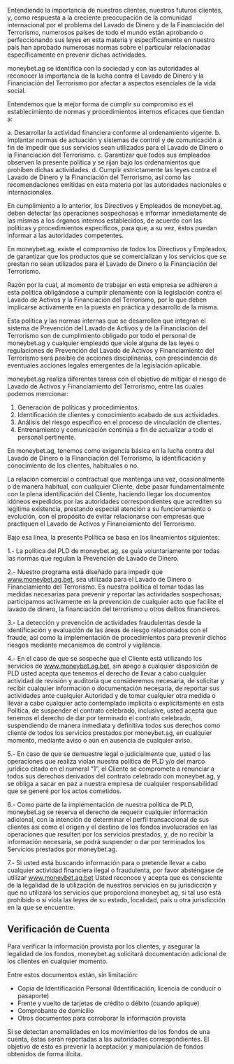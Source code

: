 Entendiendo la importancia de nuestros clientes, nuestros futuros clientes, y, como respuesta a la creciente preocupación de la comunidad internacional por el problema del Lavado de Dinero y de la Financiación del Terrorismo, numerosos países de todo el mundo están aprobando o perfeccionando sus leyes en esta materia y específicamente en nuestro país han aprobado numerosas normas sobre el particular relacionadas específicamente en prevenir dichas actividades.

moneybet.ag se identifica con la sociedad y con las autoridades al reconocer la importancia de la lucha contra el Lavado de Dinero y la Financiación del Terrorismo por afectar a aspectos esenciales de la vida social.

Entendemos que la mejor forma de cumplir su compromiso es el establecimiento de normas y procedimientos internos eficaces que tiendan a:

a. Desarrollar la actividad financiera conforme al ordenamiento vigente.
b. Implantar normas de actuación y sistemas de control y de comunicación a fin de impedir que sus servicios sean utilizados para el Lavado de Dinero o la Financiación del Terrorismo.
c. Garantizar que todos sus empleados observen la presente política y se rijan bajo los ordenamientos que prohíben dichas actividades.
d. Cumplir estrictamente las leyes contra el Lavado de Dinero y la Financiación del Terrorismo, así como las recomendaciones emitidas en esta materia por las autoridades nacionales e internacionales.

En cumplimiento a lo anterior, los Directivos y Empleados de moneybet.ag, deben detectar las operaciones sospechosas e informar inmediatamente de las mismas a los órganos internos establecidos, de acuerdo con las políticas y procedimientos específicos, para que, a su vez, éstos puedan informar a las autoridades competentes.

En moneybet.ag, existe el compromiso de todos los Directivos y Empleados, de garantizar que los productos que se comercializan y los servicios que se prestan no sean utilizados para el Lavado de Dinero o la Financiación del Terrorismo.

Razón por la cual, al momento de trabajar en esta empresa se adhieren a esta política obligándose a cumplir plenamente con la legislación contra el Lavado de Activos y la Financiación del Terrorismo, por lo que deben implicarse activamente en la puesta en práctica y desarrollo de la misma.

Esta política y las normas internas que se desarrollen que integran el sistema de Prevención del Lavado de Activos y de la Financiación del Terrorismo son de cumplimiento obligado por todo el personal de moneybet.ag y cualquier empleado que viole alguna de las leyes o regulaciones de Prevención del Lavado de Activos y Financiamiento del Terrorismo será pasible de acciones disciplinarias, con prescindencia de eventuales acciones legales emergentes de la legislación aplicable.

moneybet.ag realiza diferentes tareas con el objetivo de mitigar el riesgo de Lavado de Activos y Financiamiento del Terrorismo, entre las cuales podemos mencionar:

1. Generación de políticas y procedimientos.
2. Identificación de clientes y conocimiento acabado de sus actividades.
3. Análisis del riesgo específico en el proceso de vinculación de clientes.
4. Entrenamiento y comunicación continúa a fin de actualizar a todo el personal pertinente.

En moneybet.ag, tenemos como exigencia básica en la lucha contra del Lavado de Dinero o la Financiación del Terrorismo, la identificación y conocimiento de los clientes, habituales o no.

La relación comercial o contractual que mantenga una vez, ocasionalmente o de manera habitual, con cualquier Cliente, debe pasar fundamentalmente con la plena identificación del Cliente, haciendo llegar los documentos idóneos expedidos por las autoridades correspondientes que acrediten su legitima existencia, prestando especial atención a su funcionamiento o evolución, con el propósito de evitar relacionarse con empresas que practiquen el Lavado de Activos y Financiamiento del Terrorismo.

Bajo esa línea, la presente Política se basa en los lineamientos siguientes:

1.- La política del PLD de moneybet.ag, se guía voluntariamente por todas las normas que regulan la Prevención de Lavado de Dinero.

2.- Nuestro programa está diseñado para impedir que www.moneybet.ag.bet, sea utilizada para el Lavado de Dinero o Financiamiento del Terrorismo. Es nuestra política el tomar todas las medidas necesarias para prevenir y reportar las actividades sospechosas; participamos activamente en la prevención de cualquier acto que facilite el lavado de dinero, la financiación del terrorismo u otros delitos financieros.

3.- La detección y prevención de actividades fraudulentas desde la identificación y evaluación de las áreas de riesgo relacionados con el fraude, así como la implementación de procedimientos para prevenir dichos riesgos mediante mecanismos de control y vigilancia.

4.- En el caso de que se sospeche que el Cliente está utilizando los servicios de www.moneybet.ag.bet, sin apego a cualquier disposición de PLD usted acepta que tenemos el derecho de llevar a cabo cualquier actividad de revisión y auditoría que consideremos necesaria, de solicitar y recibir cualquier información o documentación necesaria, de reportar sus actividades ante cualquier Autoridad y de tomar cualquier otra medida o llevar a cabo cualquier acto contemplado implícita o explícitamente en esta Política, de suspender el contrato celebrado, inclusive, usted acepta que tenemos el derecho de dar por terminado el contrato celebrado, suspendiendo de manera inmediata y definitiva todos sus derechos como cliente de todos los servicios prestados por moneybet.ag, en cualquier momento, mediante aviso o aún en ausencia de cualquier aviso.

5.- En caso de que se demuestre legal o judicialmente que, usted o las operaciones que realiza violan nuestra política de PLD y/o del marco jurídico citado en el numeral “1”, el Cliente se compromete a renunciar a todos sus derechos derivados del contrato celebrado con moneybet.ag, y se obliga a sacar en paz a nuestra empresa de cualquier responsabilidad que se generé por los actos cometidos.

6.- Como parte de la implementación de nuestra política de PLD, moneybet.ag se reserva el derecho de requerir cualquier información adicional, con la intención de determinar el perfil transaccional de sus clientes así como el origen y el destino de los fondos involucrados en las operaciones que resulten por los servicios prestados, y, de no recibir la información necesaria, se podrá suspender o dar por terminados los Servicios prestados por moneybet.ag.

7.- Si usted está buscando información para o pretende llevar a cabo cualquier actividad financiera ilegal o fraudulenta, por favor absténgase de utilizar www.moneybet.ag.bet Usted reconoce y acepta que es consciente de la legalidad de la utilización de nuestros servicios en su jurisdicción y que no utilizará los servicios que proporciona moneybet.ag, si tal uso está prohibido o si viola las leyes de su estado, localidad, país u otra jurisdicción en la que se encuentre.

## Verificación de Cuenta
Para verificar la información provista por los clientes, y asegurar la legalidad de los fondos, moneybet.ag solicitará documentación adicional de los clientes en cualquier momento.

Entre estos documentos están, sin limitación:

- Copia de Identificación Personal (Identificación, licencia de conducir o pasaporte)
- Frente y vuelto de tarjetas de crédito o débito (cuando aplique)
- Comprobante de domicilio
- Otros documentos para corroborar la información provista

Si se detectan anomalidades en los movimientos de los fondos de una cuenta, éstas serán reportadas a las autoridades correspondientes. El objetivo de esto es prevenir la aceptación y manipulación de fondos obtenidos de forma ilícita.
